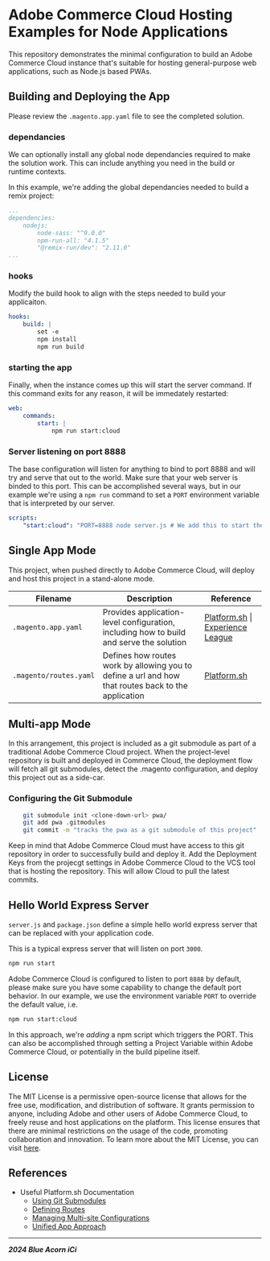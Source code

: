# Adobe Commerce Cloud Hosting Examples for Node Applications

This repository demonstrates the minimal configuration to build an Adobe Commerce Cloud instance that's suitable for hosting
general-purpose web applications, such as Node.js based PWAs. 

## Building and Deploying the App

Please review the `.magento.app.yaml` file to see the completed solution.

### dependancies

We can optionally install any global node dependancies required to make the solution work. This can include anything you need in the build or runtime contexts. 

In this example, we're adding the global dependancies needed to build a remix project:

```yaml
...
dependencies:
    nodejs:
        node-sass: "^9.0.0"
        npm-run-all: "4.1.5"
        "@remix-run/dev": "2.11.0"
...
```

### hooks

Modify the build hook to align with the steps needed to build your applicaiton.

```yaml
hooks:
    build: |
        set -e
        npm install
        npm run build
```

### starting the app

Finally, when the instance comes up this will start the server command. If this command exits for any reason, it will be immedately restarted:

```yaml
web:
    commands:
        start: |
            npm run start:cloud
```

### Server listening on port 8888 

The base configuration will listen for anything to bind to port 8888 and will try and serve that out to the world. Make sure that your web server is binded to this port. This can be accomplished several ways, but in our example we're using a `npm run` command to set a `PORT` environment variable that is interpreted by our server. 

```yaml
scripts: 
    "start:cloud": "PORT=8888 node server.js # We add this to start the server on port 8888"
```

## Single App Mode

This project, when pushed directly to Adobe Commerce Cloud, will deploy and host this project in a stand-alone mode. 

| Filename | Description | Reference |
|----------|----------|----------|
|   `.magento.app.yaml` |  Provides application-level configuration, including how to build and serve the solution  |   [Platform.sh](https://docs.platform.sh/create-apps.html#a-minimal-application) \| [Experience League](https://experienceleague.adobe.com/en/docs/commerce-cloud-service/user-guide/configure/app/configure-app-yaml)  |
|   `.magento/routes.yaml`  |   Defines how routes work by allowing you to define a url and how that routes back to the application  |   [Platform.sh](https://docs.platform.sh/define-routes.html)  |


## Multi-app Mode

In this arrangement, this project is included as a git submodule as part of a traditional Adobe Commerce Cloud project. When the project-level repository is built and deployed in Commerce Cloud, the deployment flow will fetch all git submodules, detect the .magento configuration, and deploy this project out as a side-car.

### Configuring the Git Submodule

```bash
    git submodule init <clone-down-url> pwa/
    git add pwa .gitmodules
    git commit -m "tracks the pwa as a git submodule of this project"
```
Keep in mind that Adobe Commerce Cloud must have access to this git repository in order to successfully build and deploy it. Add the Deployment Keys from the projecgt settings in Adobe Commerce Cloud to the VCS tool that is hosting the repository. This will allow Cloud to pull the latest commits.


## Hello World Express Server

`server.js` and `package.json` define a simple hello world express server that can be replaced with your application code. 

This is a typical express server that will listen on port `3000`. 

```bash
npm run start
```

Adobe Commerce Cloud is configured to listen to port `8888` by default, please make sure you have some capability to change the default port behavior. In our example, we use the environment variable `PORT` to override the default value, i.e.

```bash
npm run start:cloud
```
In this approach, we're _adding_ a npm script which triggers the PORT. This can also be accomplished through setting a Project Variable within Adobe Commerce Cloud, or potentially in the build pipeline itself.

## License

The MIT License is a permissive open-source license that allows for the free use, modification, and distribution of software. It grants permission to anyone, including Adobe and other users of Adobe Commerce Cloud, to freely reuse and host applications on the platform. This license ensures that there are minimal restrictions on the usage of the code, promoting collaboration and innovation. To learn more about the MIT License, you can visit [here](https://opensource.org/licenses/MIT).

## References

* Useful Platform.sh Documentation
    * [Using Git Submodules](https://docs.platform.sh/development/submodules.html)
    * [Defining Routes](https://docs.platform.sh/define-routes.html)
    * [Managing Multi-site Configurations](https://platform.sh/blog/multisite-on-platform.sh-the-how-and-why/)
    * [Unified App Approach](https://platform.sh/blog/one-source-many-apps/)

-----
___2024 Blue Acorn iCi___ 